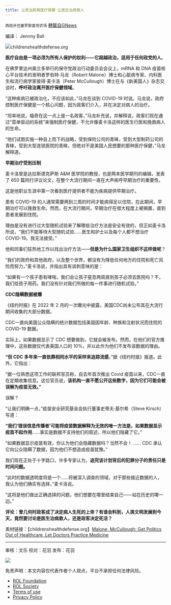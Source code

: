 ```yaml
---
title: 让政治脱离医疗保健 让医生治病救人
---
```

`西班牙巴塞罗那喜悦农场` [轉載自GNews](https://gnews.org/zh-hans/2185725/)

编译： Jennny Ball

![](https://assets.gnews.org/wp-content/uploads/2022/03/image-2002-edited.png)childrenshealthdefense.org

**医疗自由是一项必须为所有人保护的权利——它超越政治，适用于任何政党的人**。

在佛罗里达州奥兰多举行的保守党政治行动委员会会议上，mRNA 和 DNA 疫苗核心平台技术的发明者罗伯特·马龙（Robert Malone）博士和心脏病专家、内科医生和流行病学家彼得·麦卡洛（Peter McCullough）博士在与《新美国人》杂志交谈时，**呼吁政治离开医疗保健领域**。

“这种疾病已被政治化，不应该如此，”马龙在谈到 COVID-19 时说。马龙说，政府控制医疗保健是一个核心问题，因为政客们介入，并在决定对病人的治疗。

“坦率地说，福奇在这一点上是一名政客，”马龙补充说，并解释说，政客们现在通过“菜单驱动的系统”来强制医疗保健，不允许像麦卡洛这样的医生行医和挽救病人的生命。

“他们试图实施一种自上而下的战略，受到保险公司的青睐，受到大型制药公司的青睐，受到大型连锁医院的青睐，但绝对不是美国人民想要的那种医疗保健，”马龙解释道。

**早期治疗受到压制**

麦卡洛曾是达拉斯德克萨斯 A&M 医学院的教授，也是两本医学期刊的编辑，发表了 650 篇同行评议论文，在整个大流行期间一直在大声疾呼早期治疗的重要性。

这是他职业生涯中第一次看到医疗提供者不能为疾病提供早期治疗。

患有 COVID-19 的人通常需要两到三周的时间才能病得足以住院，在此期间，早期治疗可以挽救生命。然而，在大流行期间，早期治疗在很大程度上被搁置，直到患者发展到住院。

理由是没有进行过大型随机试验来了解哪些治疗方法是安全有效的，但正如麦卡洛所说，“我们不能等待大型随机试验……医生和护士以及每个人都不想治疗 COVID-19。我无法接受。”

他和同事们狂热地工作以找出治疗方法——**但是为什么国家卫生组织不这样做呢**？

“我们的政府和其他政府，以及整个世界，都没有为降低任何地方的住院和死亡风险而努力，”麦卡洛说，并指出具有讽刺意味的是：

“如果有一个孩子患有哮喘，我们会让孩子窒息两周直到孩子必须去医院吗？不，我们给孩子用药。我们没有针对我们所做的每一件事进行随机试验。”

**CDC隐瞒数据被爆**

《纽约时报》在 2022 年 2 月的一次曝光中披露，美国CDC尚未公布其在大流行期间收集的大部分数据。

CDC一直向美国公众隐瞒的统计数据包括美国因年龄、种族和注射状况而住院的 COVID-19 数据。

实际上，如果数据显示了 CDC 想要做到，它就会被发布。然而，在他们的官方推理中，这些数据仅代表美国人口的 10%，并以此作为他们不发布该数据的理由。

**“但 CDC 多年来一直依靠相同水平的采样来追踪流感**，”据《纽约时报》报道。此外，它指出：

“据一位熟悉这项工作的联邦官员称，自去年首次推出 Covid 疫苗以来，CDC一直在定期收集信息。这位官员说，**该机构一直不愿公开这些数字，因为它们可能会被误解为疫苗无效。”**

误解？

“让我们明确一点，”疫苗安全研究基金会执行董事史蒂夫·基尔希（Steve Kirsch）写道：

**“我们‘错误信息传播者’可能将疫苗数据解释为无效的唯一方法是，如果数据显示疫苗不起作用**……事实是数据不支持他们的叙述，所以他们隐藏了它。”

“如果数据显示疫苗有效，你认为他们会隐藏数据吗？当然不会！ …… CDC 承认它向公众隐瞒了数据，因为他们不想造成疫苗犹豫。”

我们现在正处于十字路口，许多专家认为，**追究该计划背后的犯罪分子的责任只是时间问题。**

“此时的数据透明度将是一个……将被深入调查的领域，对于那些接近数据的人，我认为他们确实有选择，”麦卡洛说。

“这将是他们做出正确选择的问题，他们想要在哪里结束自己——站在历史的哪一边。”

**评论：曾几何时政客成了决定病人生死的上帝？有谁会料到，人类文明发展到今天，竟然要讨论是医生治病救人，还是政客决定死活？**

素材链接：【childrenshealthdefense.org】[Malone, McCullough: Get Politics Out of Healthcare, Let Doctors Practice Medicine](https://childrenshealthdefense.org/defender/malone-mccullough-politics-healthcare-medicine/?utm_source=salsa&amp;eType=EmailBlastContent&amp;eId=8c79addb-e7b5-4cd9-acc9-191b48562fbb%E3%80%81)

* * *

审核：文乐
校对：花羽
发布：花羽

![](https://assets.gnews.org/wp-content/uploads/2022/03/西喜-11.jpeg)

 

免责声明：本文内容仅代表作者个人观点，平台不承担任何法律风险。

- [ROL Foundation](https://rolfoundation.org/)
- [ROL Society](https://rolsociety.org/)
- [Terms of use](https://gnews.org/terms-of-use-3/)
- [Privacy Policy](https://gnews.org/privacy-policy/)
